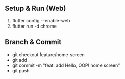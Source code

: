 ## Setup & Run (Web)
1. flutter config --enable-web
2. flutter run -d chrome
## Branch & Commit
- git checkout feature/home-screen
- git add .
- git commit -m "feat: add Hello, OOP! home screen"
- git push
